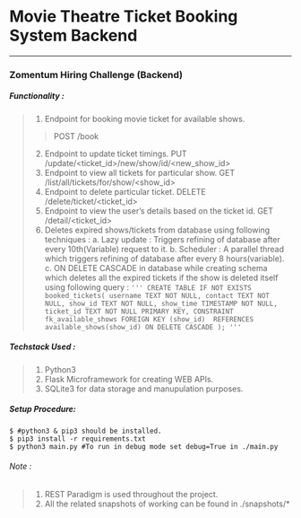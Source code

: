 # Movie Theatre Ticket Booking System Backend
---
### Zomentum Hiring Challenge (Backend)

##### Functionality :
> 1. Endpoint for booking movie ticket for available shows.
>> POST /book
> 2. Endpoint to update ticket timings.
> PUT /update/<ticket_id>/new/show/id/<new_show_id>
> 3. Endpoint to view all tickets for particular show.
> GET /list/all/tickets/for/show/<show_id>
> 4. Endpoint to delete particular ticket.
> DELETE /delete/ticket/<ticket_id>
> 5. Endpoint to view the user’s details based on the ticket id.
> GET /detail/<ticket_id>
> 6. Deletes expired shows/tickets from database using following techniques : 
> a. Lazy update : Triggers refining of database after every 10th(Variable) request to it.
> b. Scheduler : A parallel thread which triggers refining of database after every 8 hours(variable).
> c. ON DELETE CASCADE in database while creating schema which deletes all the expired tickets if the show is deleted itself using following query :
    `'''
        CREATE TABLE IF NOT EXISTS booked_tickets(
            username TEXT NOT NULL,
            contact TEXT NOT NULL,
            show_id TEXT NOT NULL,
            show_time TIMESTAMP NOT NULL,
            ticket_id TEXT NOT NULL PRIMARY KEY,
            CONSTRAINT fk_available_shows
                FOREIGN KEY (show_id) 
                REFERENCES available_shows(show_id)
                ON DELETE CASCADE
            );
        '''`
##### Techstack Used :
> 1. Python3
> 3. Flask Microframework for creating WEB APIs.
> 2. SQLite3 for data storage and manupulation purposes.

##### Setup Procedure:
    $ #python3 & pip3 should be installed.
    $ pip3 install -r requirements.txt
    $ python3 main.py #To run in debug mode set debug=True in ./main.py

###### Note : 
> 1. REST Paradigm is used throughout the project.
> 2. All the related snapshots of working can be found in ./snapshots/*
